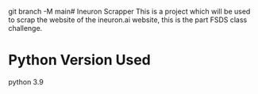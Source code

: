 git branch -M main# Ineuron Scrapper
This is a project which will be used to scrap  the website of the ineuron.ai website, this is the part FSDS class challenge.
# Python Version Used
python 3.9